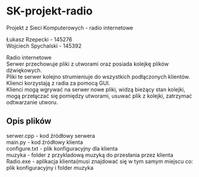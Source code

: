 # SK-projekt-radio
Projekt z Sieci Komputerowych - radio internetowe

Łukasz Rzepecki - 145276  
Wojciech Spychalski -  145392  

Radio internetowe  
Serwer przechowuje pliki z utworami oraz posiada kolejkę plików dźwiękowych.  
Pliki te serwer kolejno strumieniuje do wszystkich podłączonych klientów.  
Klienci korzystają z radia za pomocą GUI.  
Klienci mogą wgrywać na serwer nowe pliki, widzą bieżący stan kolejki, mogą przełączać się pomiędzy utworami, usuwać plik z kolejki, zatrzymać odtwarzanie utworu.  

## Opis plików  
serwer.cpp - kod źródłowy serwera  
main.py - kod źródłowy klienta  
configure.txt - plik konfiguracyjny dla klienta  
muzyka - folder z przykladową muzyką do przesłania przez klienta  
Radio.exe - aplikacja klienta(musi znajdować się w tym samym miejscu co: plik konfiguracyjny i folder muzyka  
